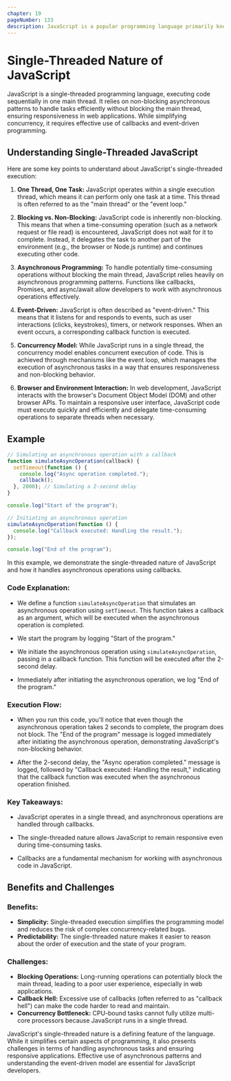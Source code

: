 ```yaml
---
chapter: 19
pageNumber: 133
description: JavaScript is a popular programming language primarily known for its use in web development. One of the key characteristics that sets JavaScript apart from many other languages is its single-threaded nature. This means that JavaScript code is executed in a single, main thread of the browser or runtime environment.
---
```


# Single-Threaded Nature of JavaScript

JavaScript is a single-threaded programming language, executing code sequentially in one main thread. It relies on non-blocking asynchronous patterns to handle tasks efficiently without blocking the main thread, ensuring responsiveness in web applications. While simplifying concurrency, it requires effective use of callbacks and event-driven programming.

## Understanding Single-Threaded JavaScript

Here are some key points to understand about JavaScript's single-threaded execution:

1. **One Thread, One Task:** JavaScript operates within a single execution thread, which means it can perform only one task at a time. This thread is often referred to as the "main thread" or the "event loop."

2. **Blocking vs. Non-Blocking:** JavaScript code is inherently non-blocking. This means that when a time-consuming operation (such as a network request or file read) is encountered, JavaScript does not wait for it to complete. Instead, it delegates the task to another part of the environment (e.g., the browser or Node.js runtime) and continues executing other code.

3. **Asynchronous Programming:** To handle potentially time-consuming operations without blocking the main thread, JavaScript relies heavily on asynchronous programming patterns. Functions like callbacks, Promises, and async/await allow developers to work with asynchronous operations effectively.

4. **Event-Driven:** JavaScript is often described as "event-driven." This means that it listens for and responds to events, such as user interactions (clicks, keystrokes), timers, or network responses. When an event occurs, a corresponding callback function is executed.

5. **Concurrency Model:** While JavaScript runs in a single thread, the concurrency model enables concurrent execution of code. This is achieved through mechanisms like the event loop, which manages the execution of asynchronous tasks in a way that ensures responsiveness and non-blocking behavior.

6. **Browser and Environment Interaction:** In web development, JavaScript interacts with the browser's Document Object Model (DOM) and other browser APIs. To maintain a responsive user interface, JavaScript code must execute quickly and efficiently and delegate time-consuming operations to separate threads when necessary.

## Example

```javascript
// Simulating an asynchronous operation with a callback
function simulateAsyncOperation(callback) {
  setTimeout(function () {
    console.log("Async operation completed.");
    callback();
  }, 2000); // Simulating a 2-second delay
}

console.log("Start of the program");

// Initiating an asynchronous operation
simulateAsyncOperation(function () {
  console.log("Callback executed: Handling the result.");
});

console.log("End of the program");
```

In this example, we demonstrate the single-threaded nature of JavaScript and how it handles asynchronous operations using callbacks.

### Code Explanation:

- We define a function `simulateAsyncOperation` that simulates an asynchronous operation using `setTimeout`. This function takes a callback as an argument, which will be executed when the asynchronous operation is completed.

- We start the program by logging "Start of the program."

- We initiate the asynchronous operation using `simulateAsyncOperation`, passing in a callback function. This function will be executed after the 2-second delay.

- Immediately after initiating the asynchronous operation, we log "End of the program."

### Execution Flow:

- When you run this code, you'll notice that even though the asynchronous operation takes 2 seconds to complete, the program does not block. The "End of the program" message is logged immediately after initiating the asynchronous operation, demonstrating JavaScript's non-blocking behavior.

- After the 2-second delay, the "Async operation completed." message is logged, followed by "Callback executed: Handling the result," indicating that the callback function was executed when the asynchronous operation finished.

### Key Takeaways:

- JavaScript operates in a single thread, and asynchronous operations are handled through callbacks.

- The single-threaded nature allows JavaScript to remain responsive even during time-consuming tasks.

- Callbacks are a fundamental mechanism for working with asynchronous code in JavaScript.

## Benefits and Challenges

### Benefits:

- **Simplicity:** Single-threaded execution simplifies the programming model and reduces the risk of complex concurrency-related bugs.
- **Predictability:** The single-threaded nature makes it easier to reason about the order of execution and the state of your program.

### Challenges:

- **Blocking Operations:** Long-running operations can potentially block the main thread, leading to a poor user experience, especially in web applications.
- **Callback Hell:** Excessive use of callbacks (often referred to as "callback hell") can make the code harder to read and maintain.
- **Concurrency Bottleneck:** CPU-bound tasks cannot fully utilize multi-core processors because JavaScript runs in a single thread.


JavaScript's single-threaded nature is a defining feature of the language. While it simplifies certain aspects of programming, it also presents challenges in terms of handling asynchronous tasks and ensuring responsive applications. Effective use of asynchronous patterns and understanding the event-driven model are essential for JavaScript developers.
